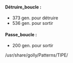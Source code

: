 #### Détruire_boucle :
- 373 gen. pour détruire
- 536 gen. pour sortir
#### Passe_boucle :
- 200 gen. pour sortir

/usr/share/golly/Patterns/TIPE/

